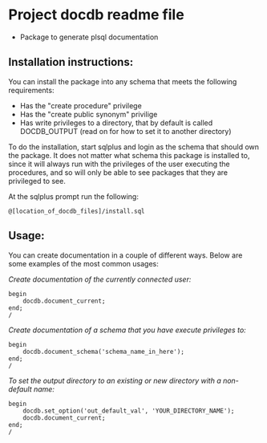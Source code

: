 Project docdb readme file
==================================

* Package to generate plsql documentation

Installation instructions:
----------------------

You can install the package into any schema that meets the following requirements:

* Has the "create procedure" privilege
* Has the "create public synonym" privilige
* Has write privileges to a directory, that by default is called DOCDB_OUTPUT (read on for how to set it to another directory)

To do the installation, start sqlplus and login as the schema that should own the package. It does not matter what schema this package is installed to, since it will always run with the privileges of the user executing the procedures, and so will only be able to see packages that they are privileged to see.

At the sqlplus prompt run the following:

	@[location_of_docdb_files]/install.sql

Usage:
--------------------

You can create documentation in a couple of different ways. Below are some examples of the most common usages:

*Create documentation of the currently connected user:*

	begin
		docdb.document_current;
	end;
	/

*Create documentation of a schema that you have execute privileges to:*

	begin
		docdb.document_schema('schema_name_in_here');
	end;
	/

*To set the output directory to an existing or new directory with a non-default name:*

	begin
		docdb.set_option('out_default_val', 'YOUR_DIRECTORY_NAME');
		docdb.document_current;
	end;
	/